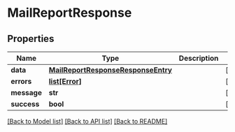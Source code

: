 # MailReportResponse

## Properties

| Name        | Type                                                                      | Description | Notes      |
| ----------- | ------------------------------------------------------------------------- | ----------- | ---------- |
| **data**    | [**MailReportResponseResponseEntry**](MailReportResponseResponseEntry.md) |             | [optional] |
| **errors**  | [**list[Error]**](Error.md)                                               |             | [optional] |
| **message** | **str**                                                                   |             | [optional] |
| **success** | **bool**                                                                  |             | [optional] |

[[Back to Model list]](../README.md#documentation-for-models) [[Back to API list]](../README.md#documentation-for-api-endpoints) [[Back to README]](../README.md)
